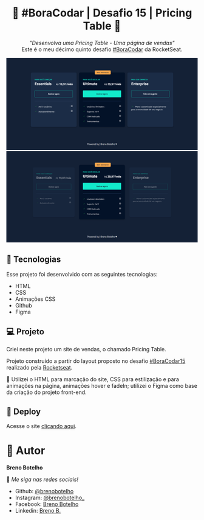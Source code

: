 <h1 align="center"> 👾 #BoraCodar | Desafio 15 | Pricing Table 👾 </h1>

<p align="center">
    <i> "Desenvolva uma Pricing Table - Uma página de vendas" </i> 
    <br> Este é o meu décimo quinto desafio <a href="https://boracodar.dev/">#BoraCodar</a> da RocketSeat.
</p>

![..](./print15.PNG) ![..](./print151.PNG)

## 🚀 Tecnologias

Esse projeto foi desenvolvido com as seguintes tecnologias:

- HTML
- CSS
- Animações CSS
- Github
- Figma

## 💻 Projeto

Criei neste projeto um site de vendas, o chamado Pricing Table. <br>

Projeto construído a partir do layout proposto no desafio [#BoraCodar15](https://www.figma.com/community/file/1227809985897425342/%23boracodar---Desafio-15) realizado pela [Rocketseat](https://rocketseat.com.br). <br>

📌 Utilizei o HTML para marcação do site, CSS para estilização e para animações na página, animações hover e fadeIn; utilizei o Figma como base da criação do projeto front-end.

## 📑 Deploy

Acesse o site [clicando aqui](https://brenobotelho.github.io/boracodar/desafio15/).

# 👤 Autor

**Breno Botelho**

👾 _Me siga nas redes sociais!_

- Github: [@brenobotelho](https://github.com/brenobotelho)
- Instagram: [@brenobotelho_](https://instagram.com/@brenobotelho_)
- Facebook: [Breno Botelho](https://facebook.com/BrenooBotelho)
- Linkedin: [Breno B.](https://br.linkedin.com/in/breno-botelho?trk=public_profile_browsemap)
